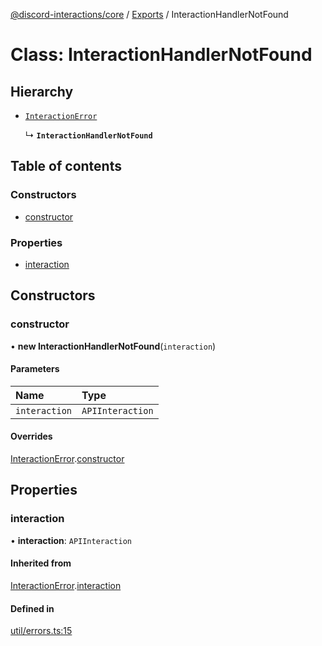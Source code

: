 [@discord-interactions/core](../README.md) / [Exports](../modules.md) / InteractionHandlerNotFound

# Class: InteractionHandlerNotFound

## Hierarchy

- [`InteractionError`](InteractionError.md)

  ↳ **`InteractionHandlerNotFound`**

## Table of contents

### Constructors

- [constructor](InteractionHandlerNotFound.md#constructor)

### Properties

- [interaction](InteractionHandlerNotFound.md#interaction)

## Constructors

### constructor

• **new InteractionHandlerNotFound**(`interaction`)

#### Parameters

| Name | Type |
| :------ | :------ |
| `interaction` | `APIInteraction` |

#### Overrides

[InteractionError](InteractionError.md).[constructor](InteractionError.md#constructor)

## Properties

### interaction

• **interaction**: `APIInteraction`

#### Inherited from

[InteractionError](InteractionError.md).[interaction](InteractionError.md#interaction)

#### Defined in

[util/errors.ts:15](https://github.com/ssMMiles/discord-interactions/blob/41cab1d/packages/core/src/util/errors.ts#L15)
